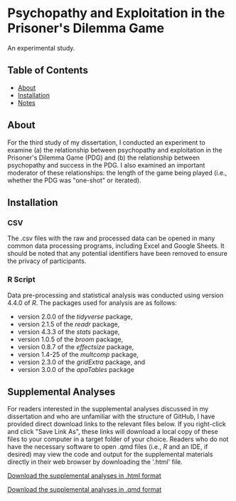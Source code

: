 # Psychopathy and Exploitation in the Prisoner's Dilemma Game

An experimental study.

## Table of Contents
- [About](#about)
- [Installation](#installation)
- [Notes](#notes)

## About

For the third study of my dissertation, I conducted an experiment to examine (a) the relationship between psychopathy and exploitation in the Prisoner's Dilemma Game (PDG) and (b) the relationship between psychopathy and success in the PDG. I also examined an important moderator of these relationships: the length of the game being played (i.e., whether the PDG was "one-shot" or iterated).

## Installation

### CSV

The .csv files with the raw and processed data can be opened in many common data processing programs, including Excel and Google Sheets. It should be noted that any potential identifiers have been removed to ensure the privacy of participants.

### R Script

Data pre-processing and statistical analysis was conducted using version 4.4.0 of *R*. The packages used for analysis are as follows: 

* version 2.0.0 of the *tidyverse* package,
* version 2.1.5 of the *readr* package,
* version 4.3.3 of the *stats* package,
* version 1.0.5 of the *broom* package,
* version 0.8.7 of the *effectsize* package,
* version 1.4-25 of the *multcomp* package,
* version 2.3.0 of the *gridExtra* package, and
* version 3.0.0 of the *apaTables* package

## Supplemental Analyses

For readers interested in the supplemental analyses discussed in my dissertation and who are unfamiliar with the structure of GitHub, I have provided direct download links to the relevant files below. If you right-click and click "Save Link As", these links will download a local copy of these files to your computer in a target folder of your choice. Readers who do not have the necessary software to open .qmd files (i.e., *R* and an IDE, if desired) may view the code and output for the supplemental materials directly in their web browser by downloading the '.html' file.

[Download the supplemental analyses in .html format](https://raw.githubusercontent.com/liamadoyle/PhD_Study_3/main/supplemental_analyses.html)

[Download the supplemental analyses in .qmd format](https://raw.githubusercontent.com/liamadoyle/PhD_Study_3/main/supplemental_analyses.qmd)

